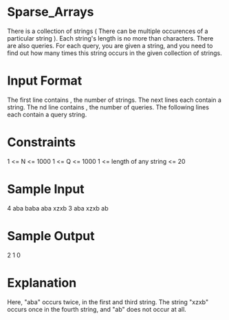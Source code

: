 # Sparse_Arrays
There is a collection of  strings ( There can be multiple occurences of a particular string ). Each string's length is no more than  characters. There are also  queries. For each query, you are given a string, and you need to find out how many times this string occurs in the given collection of  strings.

# Input Format
The first line contains , the number of strings.
The next  lines each contain a string.
The nd line contains , the number of queries.
The following  lines each contain a query string.

# Constraints
1 <= N <= 1000
1 <= Q <= 1000
1 <= length of any string <= 20
 
# Sample Input
4
aba
baba
aba
xzxb
3
aba
xzxb
ab

# Sample Output
2
1
0

# Explanation
Here, "aba" occurs twice, in the first and third string. The string "xzxb" occurs once in the fourth string, and "ab" does not occur at all.
